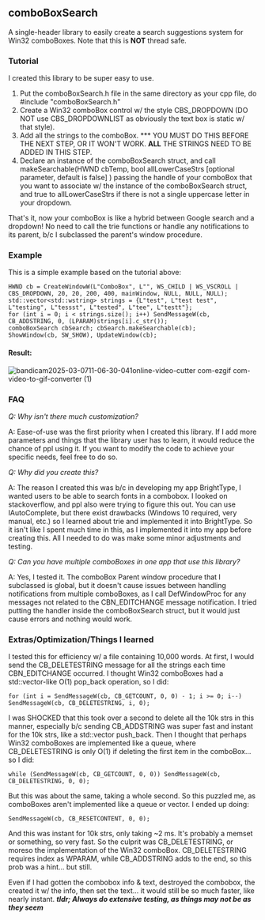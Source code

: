 ## comboBoxSearch
A single-header library to easily create a search suggestions system for Win32 comboBoxes. Note that this is **NOT** thread safe.
### Tutorial
I created this library to be super easy to use.

1. Put the comboBoxSearch.h file in the same directory as your cpp file, do #include "comboBoxSearch.h"
2. Create a Win32 comboBox control w/ the style CBS_DROPDOWN (DO NOT use CBS_DROPDOWNLIST as obviously the text box is static w/ that style).
3. Add all the strings to the comboBox. *** YOU MUST DO THIS BEFORE THE NEXT STEP, OR IT WON'T WORK.  **ALL** THE STRINGS NEED TO BE ADDED IN THIS STEP.
4. Declare an instance of the comboBoxSearch struct, and call makeSearchable(HWND cbTemp, bool allLowerCaseStrs [optional parameter, default is false] ) passing the handle of your comboBox that you want to associate w/ the instance of the comboBoxSearch struct, and true to allLowerCaseStrs if there is not a single uppercase letter in your dropdown.

That's it, now your comboBox is like a hybrid between Google search and a dropdown! No need to call the trie functions or handle any notifications to its parent, b/c I subclassed the parent's window procedure.
### Example
This is a simple example based on the tutorial above:
```
HWND cb = CreateWindowW(L"ComboBox", L"", WS_CHILD | WS_VSCROLL | CBS_DROPDOWN, 20, 20, 200, 400, mainWindow, NULL, NULL, NULL);
std::vector<std::wstring> strings = {L"test", L"test test", L"testing", L"tessst", L"tested", L"tee", L"testt"};
for (int i = 0; i < strings.size(); i++) SendMessageW(cb, CB_ADDSTRING, 0, (LPARAM)strings[i].c_str());
comboBoxSearch cbSearch; cbSearch.makeSearchable(cb);
ShowWindow(cb, SW_SHOW), UpdateWindow(cb);
```
#### Result:

![bandicam2025-03-0711-06-30-041online-video-cutter com-ezgif com-video-to-gif-converter (1)](https://github.com/user-attachments/assets/54b9ac31-2401-4539-9bb6-0b85f8f30708)
### FAQ
*Q: Why isn't there much customization?*

A: Ease-of-use was the first priority when I created this library. If I add more parameters and things that the library user has to learn, it would reduce the chance of ppl using it. If you want to modify the code to achieve your specific needs, feel free to do so.

*Q: Why did you create this?*

A: The reason I created this was b/c in developing my app BrightType, I wanted users to be able to search fonts in a combobox. I looked on stackoverflow, and ppl also were trying to figure this out. You can use IAutoComplete, but there exist drawbacks (Windows 10 required, very manual, etc.) so I learned about trie and implemented it into BrightType. So it isn't like I spent much time in this, as I implemented it into my app before creating this. All I needed to do was make some minor adjustments and testing. 

*Q: Can you have multiple comboBoxes in one app that use this library?*

A: Yes, I tested it. The comboBox Parent window procedure that I subclassed is global, but it doesn't cause issues between handling notifications from multiple comboBoxes, as I call DefWindowProc for any messages not related to the CBN_EDITCHANGE message notification. I tried putting the handler inside the comboBoxSearch struct, but it would just cause errors and nothing would work.

### Extras/Optimization/Things I learned
I tested this for efficiency w/ a file containing 10,000 words.
At first, I would send the CB_DELETESTRING message for all the strings each time CBN_EDITCHANGE occurred. I thought Win32 comboBoxes had a std::vector-like O(1) pop_back operation, so I did:
```
for (int i = SendMessageW(cb, CB_GETCOUNT, 0, 0) - 1; i >= 0; i--) SendMessageW(cb, CB_DELETESTRING, i, 0);
```
I was SHOCKED that this took over a second to delete all the 10k strs in this manner, especially b/c sending CB_ADDSTRING was super fast and instant for the 10k strs, like a std::vector push_back. 
Then I thought that perhaps Win32 comboBoxes are implemented like a queue, where CB_DELETESTRING is only O(1) if deleting the first item in the comboBox... so I did:
```
while (SendMessageW(cb, CB_GETCOUNT, 0, 0)) SendMessageW(cb, CB_DELETESTRING, 0, 0);
```
But this was about the same, taking a whole second. So this puzzled me, as comboBoxes aren't implemented like a queue or vector. I ended up doing:
```
SendMessageW(cb, CB_RESETCONTENT, 0, 0);
```
And this was instant for 10k strs, only taking ~2 ms. It's probably a memset or something, so very fast.
So the culprit was CB_DELETESTRING, or moreso the implementation of the Win32 comboBox. CB_DELETESTRING requires index as WPARAM, while CB_ADDSTRING adds to the end, so this prob was a hint... but still.

Even if I had gotten the combobox info & text, destroyed the combobox, the created it w/ the info, then set the text... it would still be so much faster, like nearly instant. 
***tldr; Always do extensive testing, as things may not be as they seem***
